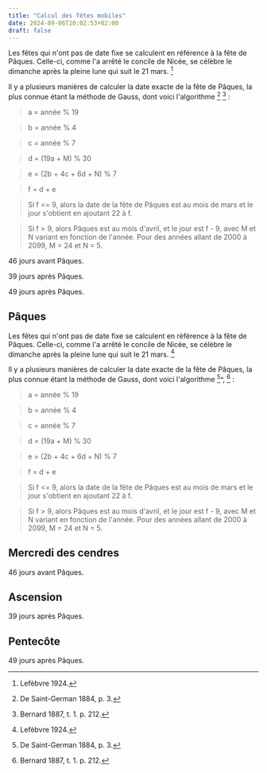 ```yaml
---
title: "Calcul des fêtes mobiles"
date: 2024-09-06T20:02:53+02:00
draft: false
---  
```

  
Les fêtes qui n'ont pas de date fixe se calculent en référence à la fête de Pâques. Celle-ci, comme l'a arrêté le concile de Nicée, se célèbre le dimanche après la pleine lune qui suit le 21 mars. [^1]

[^1]: Lefèbvre 1924.

Il y a plusieurs manières de calculer la date exacte de la fête de Pâques, la plus connue étant la méthode de Gauss, dont voici l'algorithme [^2] [^3] :

[^2]: De Saint-German 1884, p. 3.
[^3]: Bernard 1887, t. 1. p. 212.

> a = année % 19

> b = année % 4

> c = année % 7

> d = (19a + M) % 30

> e = (2b + 4c + 6d + N) % 7

> f = d + e

> Si f <= 9, alors la date de la fête de Pâques est au mois de mars et le jour s'obtient en ajoutant 22 à f. 

> Si f > 9, alors Pâques est au mois d'avril, et le jour est f - 9, avec M et N variant en fonction de l'année. Pour des années allant de 2000 à 2099, M = 24 et N = 5.

46 jours avant Pâques.

39 jours après Pâques.

49 jours après Pâques.

## Pâques

Les fêtes qui n'ont pas de date fixe se calculent en référence à la fête de Pâques. Celle-ci, comme l'a arrêté le concile de Nicée, se célèbre le dimanche après la pleine lune qui suit le 21 mars. [^1]

[^1]: Lefèbvre 1924.

Il y a plusieurs manières de calculer la date exacte de la fête de Pâques, la plus connue étant la méthode de Gauss, dont voici l'algorithme [^2]^, [^3] :

[^2]: De Saint-German 1884, p. 3.
[^3]: Bernard 1887, t. 1. p. 212.

> a = année % 19

> b = année % 4

> c = année % 7

> d = (19a + M) % 30

> e = (2b + 4c + 6d + N) % 7

> f = d + e

> Si f <= 9, alors la date de la fête de Pâques est au mois de mars et le jour s'obtient en ajoutant 22 à f. 

> Si f > 9, alors Pâques est au mois d'avril, et le jour est f - 9, avec M et N variant en fonction de l'année. Pour des années allant de 2000 à 2099, M = 24 et N = 5.

## Mercredi des cendres

46 jours avant Pâques.

## Ascension

39 jours après Pâques.

## Pentecôte

49 jours après Pâques.
